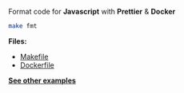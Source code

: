 Format code for **Javascript** with **Prettier** & **Docker** 

```bash
make fmt
```

**Files:**

* [Makefile](https://github.com/dailymotion/gazr/tree/master/examples/format_js_prettier/Makefile)
* [Dockerfile](https://github.com/dailymotion/gazr/tree/master/examples/format_js_prettier/Dockerfile)

**[See other examples](https://github.com/dailymotion/gazr/tree/master/examples)**
